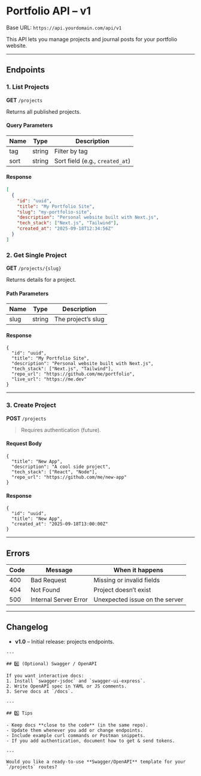 # Portfolio API – v1

Base URL: `https://api.yourdomain.com/api/v1`

This API lets you manage projects and journal posts for your portfolio website.

---

## Endpoints

### 1. List Projects
**GET** `/projects`

Returns all published projects.

#### Query Parameters
| Name | Type   | Description                     |
| ---- | ------ | ------------------------------- |
| tag  | string | Filter by tag                   |
| sort | string | Sort field (e.g., `created_at`) |

#### Response
```json
[
  {
    "id": "uuid",
    "title": "My Portfolio Site",
    "slug": "my-portfolio-site",
    "description": "Personal website built with Next.js",
    "tech_stack": ["Next.js", "Tailwind"],
    "created_at": "2025-09-18T12:34:56Z"
  }
]
```



### 2. Get Single Project

**GET** `/projects/{slug}`

Returns details for a project.

#### Path Parameters

| Name | Type   | Description        |
| ---- | ------ | ------------------ |
| slug | string | The project’s slug |

#### Response

```
{
  "id": "uuid",
  "title": "My Portfolio Site",
  "description": "Personal website built with Next.js",
  "tech_stack": ["Next.js", "Tailwind"],
  "repo_url": "https://github.com/me/portfolio",
  "live_url": "https://me.dev"
}
```

------



### 3. Create Project

**POST** `/projects`

> Requires authentication (future).

#### Request Body

```
{
  "title": "New App",
  "description": "A cool side project",
  "tech_stack": ["React", "Node"],
  "repo_url": "https://github.com/me/new-app"
}
```

#### Response

```
{
  "id": "uuid",
  "title": "New App",
  "created_at": "2025-09-18T13:00:00Z"
}
```

------

## Errors

| Code | Message               | When it happens                |
| ---- | --------------------- | ------------------------------ |
| 400  | Bad Request           | Missing or invalid fields      |
| 404  | Not Found             | Project doesn’t exist          |
| 500  | Internal Server Error | Unexpected issue on the server |

------

## Changelog

- **v1.0** – Initial release: projects endpoints.

```
---

## 4️⃣ (Optional) Swagger / OpenAPI

If you want interactive docs:
1. Install `swagger-jsdoc` and `swagger-ui-express`.
2. Write OpenAPI spec in YAML or JS comments.
3. Serve docs at `/docs`.

---

## 5️⃣ Tips

- Keep docs **close to the code** (in the same repo).
- Update them whenever you add or change endpoints.
- Include example curl commands or Postman snippets.
- If you add authentication, document how to get & send tokens.

---

Would you like a ready-to-use **Swagger/OpenAPI** template for your `/projects` routes?
```